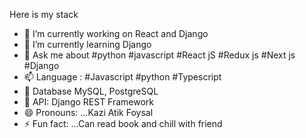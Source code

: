 

Here is my stack

- 🔭 I’m currently working on React and Django
- 🌱 I’m currently learning Django
- 💬 Ask me about #python #javascript #React jS #Redux js #Next js #Django 
- 📫 Language : #Javascript #python #Typescript
- 🤔 Database  MySQL, PostgreSQL
- 🤔 API: Django REST Framework
- 😄 Pronouns: ...Kazi Atik Foysal
- ⚡ Fun fact: ...Can read book and chill with friend
<img src="https://sazibuddin.me/wp-content/plugins/under-construction-page/themes/mad_designer/mad-designer.png?fbclid=IwAR0DdEeyLU9pE-O6suHsM44So3e1XNVHOXbC1tNrZaUieeC3B6hXh6ovm-c" alt=""/>

